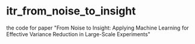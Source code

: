 # itr_from_noise_to_insight
the code for paper "From Noise to Insight: Applying Machine Learning for Effective Variance Reduction in Large-Scale Experiments"
